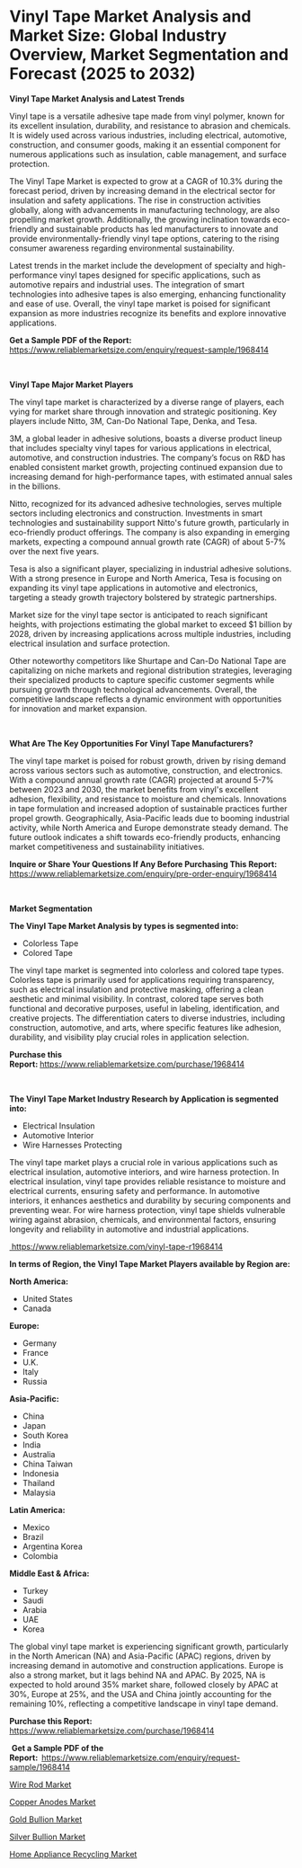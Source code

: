 <p><h1>Vinyl Tape Market Analysis and Market Size: Global Industry Overview, Market Segmentation and Forecast (2025 to 2032)</h1></p><p><strong>Vinyl Tape Market Analysis and Latest Trends</strong></p>
<p><p>Vinyl tape is a versatile adhesive tape made from vinyl polymer, known for its excellent insulation, durability, and resistance to abrasion and chemicals. It is widely used across various industries, including electrical, automotive, construction, and consumer goods, making it an essential component for numerous applications such as insulation, cable management, and surface protection.</p><p>The Vinyl Tape Market is expected to grow at a CAGR of 10.3% during the forecast period, driven by increasing demand in the electrical sector for insulation and safety applications. The rise in construction activities globally, along with advancements in manufacturing technology, are also propelling market growth. Additionally, the growing inclination towards eco-friendly and sustainable products has led manufacturers to innovate and provide environmentally-friendly vinyl tape options, catering to the rising consumer awareness regarding environmental sustainability.</p><p>Latest trends in the market include the development of specialty and high-performance vinyl tapes designed for specific applications, such as automotive repairs and industrial uses. The integration of smart technologies into adhesive tapes is also emerging, enhancing functionality and ease of use. Overall, the vinyl tape market is poised for significant expansion as more industries recognize its benefits and explore innovative applications.</p></p>
<p><strong>Get a Sample PDF of the Report:&nbsp;</strong> <a href="https://www.reliablemarketsize.com/enquiry/request-sample/1968414?utm_campaign=1832&utm_medium=2&utm_source=Github&utm_content=ia&utm_term=31032025&utm_id=vinyl-tape">https://www.reliablemarketsize.com/enquiry/request-sample/1968414</a></p>
<p>&nbsp;</p>
<p><strong>Vinyl Tape Major Market Players</strong></p>
<p><p>The vinyl tape market is characterized by a diverse range of players, each vying for market share through innovation and strategic positioning. Key players include Nitto, 3M, Can-Do National Tape, Denka, and Tesa. </p><p>3M, a global leader in adhesive solutions, boasts a diverse product lineup that includes specialty vinyl tapes for various applications in electrical, automotive, and construction industries. The company’s focus on R&D has enabled consistent market growth, projecting continued expansion due to increasing demand for high-performance tapes, with estimated annual sales in the billions.</p><p>Nitto, recognized for its advanced adhesive technologies, serves multiple sectors including electronics and construction. Investments in smart technologies and sustainability support Nitto's future growth, particularly in eco-friendly product offerings. The company is also expanding in emerging markets, expecting a compound annual growth rate (CAGR) of about 5-7% over the next five years.</p><p>Tesa is also a significant player, specializing in industrial adhesive solutions. With a strong presence in Europe and North America, Tesa is focusing on expanding its vinyl tape applications in automotive and electronics, targeting a steady growth trajectory bolstered by strategic partnerships.</p><p>Market size for the vinyl tape sector is anticipated to reach significant heights, with projections estimating the global market to exceed $1 billion by 2028, driven by increasing applications across multiple industries, including electrical insulation and surface protection.</p><p>Other noteworthy competitors like Shurtape and Can-Do National Tape are capitalizing on niche markets and regional distribution strategies, leveraging their specialized products to capture specific customer segments while pursuing growth through technological advancements. Overall, the competitive landscape reflects a dynamic environment with opportunities for innovation and market expansion.</p></p>
<p>&nbsp;</p>
<p><strong>What Are The Key Opportunities For Vinyl Tape Manufacturers?</strong></p>
<p><p>The vinyl tape market is poised for robust growth, driven by rising demand across various sectors such as automotive, construction, and electronics. With a compound annual growth rate (CAGR) projected at around 5-7% between 2023 and 2030, the market benefits from vinyl's excellent adhesion, flexibility, and resistance to moisture and chemicals. Innovations in tape formulation and increased adoption of sustainable practices further propel growth. Geographically, Asia-Pacific leads due to booming industrial activity, while North America and Europe demonstrate steady demand. The future outlook indicates a shift towards eco-friendly products, enhancing market competitiveness and sustainability initiatives.</p></p>
<p><strong>Inquire or Share Your Questions If Any Before Purchasing This Report:</strong> <a href="https://www.reliablemarketsize.com/enquiry/pre-order-enquiry/1968414?utm_campaign=1832&utm_medium=2&utm_source=Github&utm_content=ia&utm_term=31032025&utm_id=vinyl-tape">https://www.reliablemarketsize.com/enquiry/pre-order-enquiry/1968414</a></p>
<p>&nbsp;</p>
<p><strong>Market Segmentation</strong></p>
<p><strong>The Vinyl Tape Market Analysis by types is segmented into:</strong></p>
<p><ul><li>Colorless Tape</li><li>Colored Tape</li></ul></p>
<p><p>The vinyl tape market is segmented into colorless and colored tape types. Colorless tape is primarily used for applications requiring transparency, such as electrical insulation and protective masking, offering a clean aesthetic and minimal visibility. In contrast, colored tape serves both functional and decorative purposes, useful in labeling, identification, and creative projects. The differentiation caters to diverse industries, including construction, automotive, and arts, where specific features like adhesion, durability, and visibility play crucial roles in application selection.</p></p>
<p><strong>Purchase this Report:&nbsp;</strong><a href="https://www.reliablemarketsize.com/purchase/1968414?utm_campaign=1832&utm_medium=2&utm_source=Github&utm_content=ia&utm_term=31032025&utm_id=vinyl-tape">https://www.reliablemarketsize.com/purchase/1968414</a></p>
<p>&nbsp;</p>
<p><strong>The Vinyl Tape Market Industry Research by Application is segmented into:</strong></p>
<p><ul><li>Electrical Insulation</li><li>Automotive Interior</li><li>Wire Harnesses Protecting</li></ul></p>
<p><p>The vinyl tape market plays a crucial role in various applications such as electrical insulation, automotive interiors, and wire harness protection. In electrical insulation, vinyl tape provides reliable resistance to moisture and electrical currents, ensuring safety and performance. In automotive interiors, it enhances aesthetics and durability by securing components and preventing wear. For wire harness protection, vinyl tape shields vulnerable wiring against abrasion, chemicals, and environmental factors, ensuring longevity and reliability in automotive and industrial applications.</p></p>
<p><a href="https://www.reliablemarketsize.com/vinyl-tape-r1968414?utm_campaign=1832&utm_medium=2&utm_source=Github&utm_content=ia&utm_term=31032025&utm_id=vinyl-tape">&nbsp;https://www.reliablemarketsize.com/vinyl-tape-r1968414</a></p>
<p><strong>In terms of Region, the Vinyl Tape Market Players available by Region are:</strong></p>
<p>
    <p> <strong> North America: </strong>
        <ul>
            <li>United States</li>
            <li>Canada</li>
        </ul>
        </p> 
    <p> <strong> Europe: </strong>
        <ul>
            <li>Germany</li>
            <li>France</li>
            <li>U.K.</li>
            <li>Italy</li>
            <li>Russia</li>
        </ul>
        </p> 
    <p> <strong> Asia-Pacific: </strong>
        <ul>
            <li>China</li>
            <li>Japan</li>
            <li>South Korea</li>
            <li>India</li>
            <li>Australia</li>
            <li>China Taiwan</li>
            <li>Indonesia</li>
            <li>Thailand</li>
            <li>Malaysia</li>
        </ul>
        </p> 
    <p> <strong> Latin America: </strong>
        <ul>
            <li>Mexico</li>
            <li>Brazil</li>
            <li>Argentina Korea</li>
            <li>Colombia</li>
        </ul>
        </p> 
    <p> <strong> Middle East & Africa: </strong>
        <ul>
            <li>Turkey</li>
            <li>Saudi</li>
            <li>Arabia</li>
            <li>UAE</li>
            <li>Korea</li>
        </ul>
    </p>
    </p>
<p><p>The global vinyl tape market is experiencing significant growth, particularly in the North American (NA) and Asia-Pacific (APAC) regions, driven by increasing demand in automotive and construction applications. Europe is also a strong market, but it lags behind NA and APAC. By 2025, NA is expected to hold around 35% market share, followed closely by APAC at 30%, Europe at 25%, and the USA and China jointly accounting for the remaining 10%, reflecting a competitive landscape in vinyl tape demand.</p></p>
<p><strong>Purchase this Report: </strong><a href="https://www.reliablemarketsize.com/purchase/1968414?utm_campaign=1832&utm_medium=2&utm_source=Github&utm_content=ia&utm_term=31032025&utm_id=vinyl-tape">https://www.reliablemarketsize.com/purchase/1968414</a></p>
<p>&nbsp;<strong>Get a Sample PDF of the Report:&nbsp;&nbsp;</strong><a href="https://www.reliablemarketsize.com/enquiry/request-sample/1968414?utm_campaign=1832&utm_medium=2&utm_source=Github&utm_content=ia&utm_term=31032025&utm_id=vinyl-tape">https://www.reliablemarketsize.com/enquiry/request-sample/1968414</a></p>
<p><strong></strong></p>
<p><p><a href="https://github.com/careymartta6/Market-Research-Report-List-1/blob/main/wire-rod-market.md?utm_campaign=1832&utm_medium=2&utm_source=Github&utm_content=ia&utm_term=31032025&utm_id=vinyl-tape">Wire Rod Market</a></p><p><a href="https://github.com/asoauoldag3n/Market-Research-Report-List-1/blob/main/copper-anodes-market.md?utm_campaign=1832&utm_medium=2&utm_source=Github&utm_content=ia&utm_term=31032025&utm_id=vinyl-tape">Copper Anodes Market</a></p><p><a href="https://github.com/baraohinze3x/Market-Research-Report-List-1/blob/main/gold-bullion-market.md?utm_campaign=1832&utm_medium=2&utm_source=Github&utm_content=ia&utm_term=31032025&utm_id=vinyl-tape">Gold Bullion Market</a></p><p><a href="https://github.com/AKSHATREPORTPRIME/Market-Research-Report-List-7/blob/main/silver-bullion-market.md?utm_campaign=1832&utm_medium=2&utm_source=Github&utm_content=ia&utm_term=31032025&utm_id=vinyl-tape">Silver Bullion Market</a></p><p><a href="https://github.com/casalalimo40/Market-Research-Report-List-1/blob/main/home-appliance-recycling-market.md?utm_campaign=1832&utm_medium=2&utm_source=Github&utm_content=ia&utm_term=31032025&utm_id=vinyl-tape">Home Appliance Recycling Market</a></p></p>